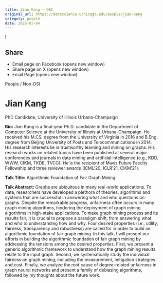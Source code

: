 ```yaml
---
title: Jian Kang – DSI
original_url: https://datascience.uchicago.edu/people/jian-kang
category: people
date: 2025-05-04
---
```


<!-- Table-like structure detected -->

!

## Share

* Email page on Facebook (opens new window)
* Share page on X (opens new window)
* Email Page (opens new window)

<!-- Table-like structure detected -->

People / Non-DSI

# Jian Kang

PhD Candidate, University of Illinois Urbana-Champaign

**Bio:** Jian Kang is a final-year Ph.D. candidate in the Department of Computer Science at the University of Illinois at Urbana-Champaign. He received his M.CS. degree from the University of Virginia in 2016 and B.Eng. degree from Beijing University of Posts and Telecommunications in 2014. His research interests lie in trustworthy learning and mining on graphs. His research works on related topics have been published at several major conferences and journals in data mining and artificial intelligence (e.g., KDD, WWW, CIKM, TKDE, TVCG). He is the recipient of Mavis Future Faculty Fellowship and three reviewer awards (ICML’20, ICLR’21, CIKM’21).

**Talk Title:** Algorithmic Foundation of Fair Graph Mining

**Talk Abstract:** Graphs are ubiquitous in many real-world applications. To date, researchers have developed a plethora of theories, algorithms and systems that are successful in answering what and who questions on graphs. Despite the remarkable progress, unfairness often occurs in many graph mining algorithms, hindering the deployment of graph mining algorithms in high-stake applications. To make graph mining process and its results fair, it is crucial to propose a paradigm shift, from answering what and who to understanding how and why. Four desired properties (i.e., utility, fairness, transparency and robustness) are called for in order to build an algorithmic foundation of fair graph mining. In this talk, I will present our efforts in building the algorithmic foundation of fair graph mining by addressing the tensions among the desired properties. First, we present a generic algorithmic framework to understand how the graph mining results relate to the input graph. Second, we systematically study the individual fairness on graph mining, including the measurement, mitigation strategies and cost. Finally, we analyze the root cause of degree-related unfairness in graph neural networks and present a family of debiasing algorithms, followed by my thoughts about the future work.